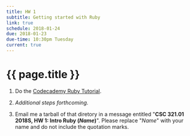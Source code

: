 ```yaml
---
title: HW 1
subtitle: Getting started with Ruby
link: true
schedule: 2018-01-24
due: 2018-01-23
due-time: 10:30pm Tuesday
current: true
---
```

# {{ page.title }}

1. Do the [Codecademy Ruby Tutorial](https://www.codecademy.com/learn/ruby).

2. _Additional steps forthcoming._

3. Email me a tarball of that diretory in a message entitled "**CSC 321.01 2018S, HW 1: Intro Ruby (_Name_)**".  Please replace "_Name_" with your name and do not include the quotation marks.
